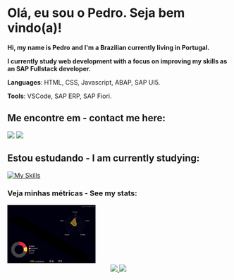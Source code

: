 # Olá, eu sou o Pedro. Seja bem vindo(a)!

<p align="left"> 
   <strong> Hi, my name is Pedro and I'm a Brazilian currently living in Portugal.</strong><br>
   <p> 
   <strong>I currently study web development with a focus on improving my skills as an SAP Fullstack developer.</strong>
   <p>
</p>
<p align="left">
  <strong>Languages</strong>: HTML, CSS, Javascript, ABAP, SAP UI5.
</p>
<p align="left">
  <strong>Tools</strong>: VSCode, SAP ERP, SAP Fiori.
</p>

## Me encontre em - contact me here: 
<div>
<a href = "mailto:rpedro.honorato@gmail.com"><img loading="lazy" src="https://img.shields.io/badge/Gmail-D14836?style=for-the-badge&logo=gmail&logoColor=white" target="_blank"></a>
<a href="https://www.linkedin.com/in/pedro-honorato" target="_blank"><img loading="lazy" src="https://img.shields.io/badge/-LinkedIn-%230077B5?style=for-the-badge&logo=linkedin&logoColor=white" target="_blank"></a>   
</div>

## Estou estudando - I am currently studying:
[![My Skills](https://skillicons.dev/icons?i=js,html,css,nodejs)](https://skillicons.dev)

### Veja minhas métricas - See my stats:
<img src="./profile-3d-contrib/profile-night-rainbow.svg" width="200px" alt="Veja minhas métricas - See my stats">

<div align="center">
<a href="https://github.com/rp-honorato">
<img loading="lazy" height="180em" src="https://github-readme-stats.vercel.app/api/top-langs/?username=rp-honorato&layout=compact&langs_count=7&theme=nightowl"/>
<img loading="lazy" height="180em" src="https://github-readme-stats.vercel.app/api?username=rp-honorato&show_icons=true&theme=nightowl&include_all_commits=true&count_private=true"/>
</div>

